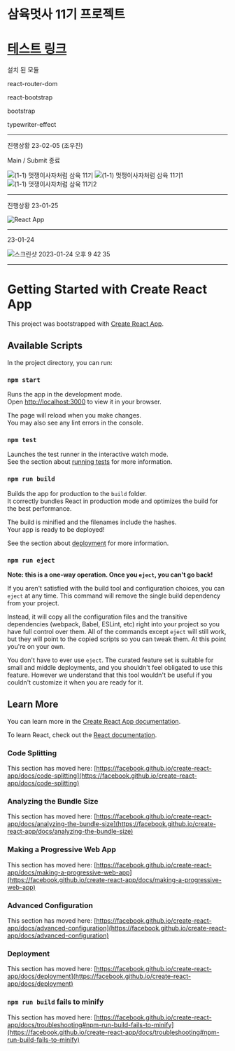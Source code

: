 # 삼육멋사 11기 프로젝트

# [테스트 링크](https://syulion11th.github.io/likelionpage-front/)
설치 된 모듈

react-router-dom

react-bootstrap

bootstrap

typewriter-effect

****

진행상황 23-02-05 (조우진)

Main / Submit 종료


![(1-1) 멋쟁이사자처럼 삼육 11기](https://user-images.githubusercontent.com/88936783/216814196-7952f166-ddfd-4399-8fe4-cd19d401d0da.jpg)
![(1-1) 멋쟁이사자처럼 삼육 11기1](https://user-images.githubusercontent.com/88936783/216814200-0e3dc292-e318-4b34-94dc-f9a9e1d36433.jpg)
![(1-1) 멋쟁이사자처럼 삼육 11기2](https://user-images.githubusercontent.com/88936783/216814206-865475cc-a2b6-44ba-8acf-4de63ddcf569.jpg)


****

진행상황 23-01-25

![React App](https://user-images.githubusercontent.com/88936783/214492273-ef440bc0-6ebb-4679-8402-b142c1b46e70.png)



****
23-01-24

![스크린샷 2023-01-24 오후 9 42 35](https://user-images.githubusercontent.com/88936783/214294544-19857f1e-25a4-49db-a057-cceef6185f1d.png)



****

# Getting Started with Create React App

This project was bootstrapped with [Create React App](https://github.com/facebook/create-react-app).

## Available Scripts

In the project directory, you can run:

### `npm start`

Runs the app in the development mode.\
Open [http://localhost:3000](http://localhost:3000) to view it in your browser.

The page will reload when you make changes.\
You may also see any lint errors in the console.

### `npm test`

Launches the test runner in the interactive watch mode.\
See the section about [running tests](https://facebook.github.io/create-react-app/docs/running-tests) for more information.

### `npm run build`

Builds the app for production to the `build` folder.\
It correctly bundles React in production mode and optimizes the build for the best performance.

The build is minified and the filenames include the hashes.\
Your app is ready to be deployed!

See the section about [deployment](https://facebook.github.io/create-react-app/docs/deployment) for more information.

### `npm run eject`

**Note: this is a one-way operation. Once you `eject`, you can't go back!**

If you aren't satisfied with the build tool and configuration choices, you can `eject` at any time. This command will remove the single build dependency from your project.

Instead, it will copy all the configuration files and the transitive dependencies (webpack, Babel, ESLint, etc) right into your project so you have full control over them. All of the commands except `eject` will still work, but they will point to the copied scripts so you can tweak them. At this point you're on your own.

You don't have to ever use `eject`. The curated feature set is suitable for small and middle deployments, and you shouldn't feel obligated to use this feature. However we understand that this tool wouldn't be useful if you couldn't customize it when you are ready for it.

## Learn More

You can learn more in the [Create React App documentation](https://facebook.github.io/create-react-app/docs/getting-started).

To learn React, check out the [React documentation](https://reactjs.org/).

### Code Splitting

This section has moved here: [https://facebook.github.io/create-react-app/docs/code-splitting](https://facebook.github.io/create-react-app/docs/code-splitting)

### Analyzing the Bundle Size

This section has moved here: [https://facebook.github.io/create-react-app/docs/analyzing-the-bundle-size](https://facebook.github.io/create-react-app/docs/analyzing-the-bundle-size)

### Making a Progressive Web App

This section has moved here: [https://facebook.github.io/create-react-app/docs/making-a-progressive-web-app](https://facebook.github.io/create-react-app/docs/making-a-progressive-web-app)

### Advanced Configuration

This section has moved here: [https://facebook.github.io/create-react-app/docs/advanced-configuration](https://facebook.github.io/create-react-app/docs/advanced-configuration)

### Deployment

This section has moved here: [https://facebook.github.io/create-react-app/docs/deployment](https://facebook.github.io/create-react-app/docs/deployment)

### `npm run build` fails to minify

This section has moved here: [https://facebook.github.io/create-react-app/docs/troubleshooting#npm-run-build-fails-to-minify](https://facebook.github.io/create-react-app/docs/troubleshooting#npm-run-build-fails-to-minify)
